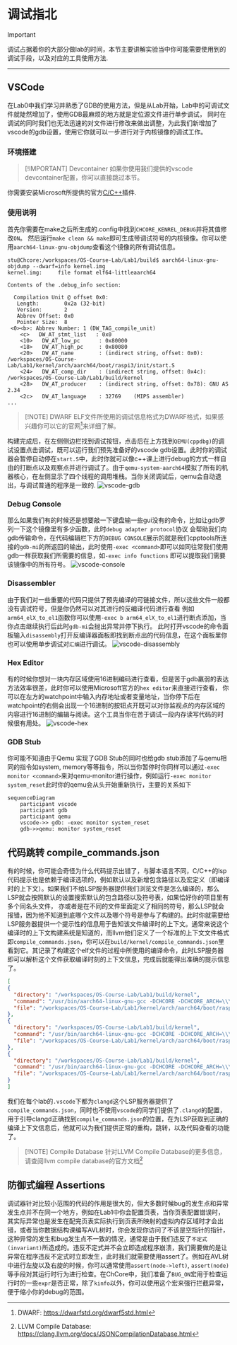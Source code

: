 # 调试指北

> [!IMPORTANT]
> 调试占据着你的大部分做lab的时间，本节主要讲解实验当中你可能需要使用到的调试手段，以及对应的工具使用方法.

---

<!-- toc -->

## VSCode

在Lab0中我们学习并熟悉了GDB的使用方法，但是从Lab开始，Lab中的可调试文件就陡然增加了，使用GDB最麻烦的地方就是定位源文件进行单步调试，
同时在调试的同时我们也无法迅速的对文件进行修改来做出调整，为此我们新增加了vscode的gdb设置，使用它你就可以一步进行对于内核镜像的调试工作。

### 环境搭建

> [!IMPORTANT] Devcontainer
> 如果你使用我们提供的vscode devcontainer配置，你可以直接跳过本节。

你需要安装Microsoft所提供的官方[C/C++](https://marketplace.visualstudio.com/items?itemName=ms-vscode.cpptools-extension-pack)插件.

### 使用说明

首先你需要在make之后所生成的.config中找到`CHCORE_KENREL_DEBUG`并将其值修改`ON`。
然后运行`make clean && make`即可生成带调试符号的内核镜像。你可以使用`aarch64-linux-gnu-objdump`查看这个镜像的所有调试信息。

``` console
stu@Chcore:/workspaces/OS-Course-Lab/Lab1/build$ aarch64-linux-gnu-objdump --dwarf=info kernel.img
kernel.img:     file format elf64-littleaarch64

Contents of the .debug_info section:

  Compilation Unit @ offset 0x0:
   Length:        0x2a (32-bit)
   Version:       2
   Abbrev Offset: 0x0
   Pointer Size:  8
 <0><b>: Abbrev Number: 1 (DW_TAG_compile_unit)
    <c>   DW_AT_stmt_list   : 0x0
    <10>   DW_AT_low_pc      : 0x80000
    <18>   DW_AT_high_pc     : 0x80080
    <20>   DW_AT_name        : (indirect string, offset: 0x0): /workspaces/OS-Course-Lab/Lab1/kernel/arch/aarch64/boot/raspi3/init/start.S
    <24>   DW_AT_comp_dir    : (indirect string, offset: 0x4c): /workspaces/OS-Course-Lab/Lab1/build/kernel
    <28>   DW_AT_producer    : (indirect string, offset: 0x78): GNU AS 2.34
    <2c>   DW_AT_language    : 32769    (MIPS assembler)
...
```

> [!NOTE] DWARF
> ELF文件所使用的调试信息格式为DWARF格式，如果感兴趣你可以它的官网[^DWARF]来详细了解。

构建完成后，在左侧侧边栏找到调试按钮，点击后在上方找到`QEMU(cppdbg)`的调试设置点击调试，既可以运行我们预先准备好的vscode gdb设置。此时你的调试器会暂停自动停在`start.S`中，此时你就可以像c++课上进行debug的方式一样自由的打断点以及观察点并进行调试了。由于`qemu-system-aarch64`模拟了所有的机器核心，在左侧显示了四个线程的调用堆栈。当你关闭调试后，qemu会自动退出，与调试普通的程序是一致的.
![vscode-gdb](./assets/vscode-gdb.png)

### Debug Console

那么如果我们有的时候还是想要敲一下键盘输一些gui没有的命令，比如让gdb罗列一下这个镜像里有多少函数，此时`debug adapter protocol`协议
会帮助我们向gdb传输命令，在代码编辑栏下方的`DEBUG CONSOLE`展示的就是我们cpptools所连接的`gdb-mi`的所返回的输出，此时使用`-exec <command>`即可以如同往常我们使用gdb一样获取我们所需要的信息，如`-exec info functions` 即可以提取我们需要该镜像中的所有符号。
![vscode-console](./assets/vscode-console.png)

### Disassembler

由于我们对一些重要的代码只提供了预先编译的可链接文件，所以这些文件一般都没有调试符号，但是你仍然可以对其进行的反编译代码进行查看
例如`arm64_elX_to_el1`函数你可以使用`-exec b arm64_elX_to_el1`进行断点添加，当你点击继续执行后此时`gdb-mi`会抛出异常并停下执行。
此时打开vscode的命令面板输入`disassembly`打开反编译器面板即找到断点出的代码信息，在这个面板里你也可以使用单步调试对`汇编`进行调试。
![vscode-disassembly](./assets/vscode-disassembly.png)

### Hex Editor

有的时候你想对一块内存区域使用16进制编码进行查看，但是苦于gdb羸弱的表达方法效率很差，此时你可以使用Microsoft官方的`hex editor`来直接进行查看，
你可以在左方的watchpoint中输入内存地址或者变量地址，当你停下后在watchpoint的右侧会出现一个16进制的按钮点开既可以对你监视点的内存区域的
内容进行16进制的编辑与阅读。这个工具当你在苦于调试一段内存读写代码的时候很有用处。
![vscode-hex](./assets/vscode-hex.png)

### GDB Stub

你可能不知道由于Qemu 实现了GDB Stub的同时也给gdb stub添加了与qemu相同的指令如system, memory等等指令，所以当你暂停时你同样可以通过`-exec monitor <command>`来对qemu-monitor进行操作，例如运行`-exec monitor system_reset`此时你的qemu会从头开始重新执行，主要的关系如下

```mermaid
sequenceDiagram
    participant vscode
    participant gdb
    participant qemu
    vscode->> gdb: -exec monitor system_reset
    gdb->>qemu: monitor system_reset

```

## 代码跳转 compile_commands.json

有的时候，你可能会奇怪为什么代码提示出错了，与脚本语言不同，C/C++的lsp代码提示也是依赖于编译选项的，例如默认以及新增包含路径以及宏定义（即编译时的上下文）。如果我们不给LSP服务器提供我们浏览文件是怎么编译的，那么LSP就会按照默认的设置搜索默认的包含路径以及符号表，如果恰好你的项目里有多个同名头文件，
亦或者是在不同的文件里面定义了相同的符号，那么LSP就会报错，因为他不知道到底哪个文件以及哪个符号是参与了构建的。此时你就需要给LSP服务器提供一个提示性的信息用于告知该文件编译时的上下文。通常来说这个编译时的上下文构建系统是知道的，而llvm他们定义了一个标准的上下文文件格式即`compile_commands.json`，你可以在`build/kernel/compile_commands.json`里看到它。其记录了构建这个elf文件的过程中所使用的编译命令，此时LSP服务器即可以解析这个文件获取编译时刻的上下文信息，完成后就能得出准确的提示信息了。

```json
[
{
  "directory": "/workspaces/OS-Course-Lab/Lab1/build/kernel",
  "command": "/usr/bin/aarch64-linux-gnu-gcc -DCHCORE -DCHCORE_ARCH=\\\"aarch64\\\" -DCHCORE_ARCH_AARCH64 -DCHCORE_ASLR -DCHCORE_CROSS_COMPILE=\\\"aarch64-linux-gnu-\\\" -DCHCORE_KERNEL_DEBUG -DCHCORE_KERNEL_ENABLE_QEMU_VIRTIO_NET -DCHCORE_PLAT=\\\"raspi3\\\" -DCHCORE_PLAT_RASPI3 -DCHCORE_SUBPLAT=\\\"\\\" -DLOG_LEVEL=2 -I/workspaces/OS-Course-Lab/Lab1/kernel/include -I/workspaces/OS-Course-Lab/Lab1/kernel/user-include -I/workspaces/OS-Course-Lab/Lab1/kernel/include/arch/aarch64 -I/workspaces/OS-Course-Lab/Lab1/kernel/include/arch/aarch64/plat/raspi3 -I/workspaces/OS-Course-Lab/Lab1/kernel/arch/aarch64/boot/raspi3/include  -g   -Og -g -Wall -Werror -Wno-unused-variable -Wno-unused-function -nostdinc -ffreestanding -march=armv8-a+nofp -fno-pic -fno-pie -mcmodel=large -o CMakeFiles/kernel.img.dir/arch/aarch64/boot/raspi3/init/mmu.c.obj   -c /workspaces/OS-Course-Lab/Lab1/kernel/arch/aarch64/boot/raspi3/init/mmu.c",
  "file": "/workspaces/OS-Course-Lab/Lab1/kernel/arch/aarch64/boot/raspi3/init/mmu.c"
},
{
  "directory": "/workspaces/OS-Course-Lab/Lab1/build/kernel",
  "command": "/usr/bin/aarch64-linux-gnu-gcc -DCHCORE -DCHCORE_ARCH=\\\"aarch64\\\" -DCHCORE_ARCH_AARCH64 -DCHCORE_ASLR -DCHCORE_CROSS_COMPILE=\\\"aarch64-linux-gnu-\\\" -DCHCORE_KERNEL_DEBUG -DCHCORE_KERNEL_ENABLE_QEMU_VIRTIO_NET -DCHCORE_PLAT=\\\"raspi3\\\" -DCHCORE_PLAT_RASPI3 -DCHCORE_SUBPLAT=\\\"\\\" -DLOG_LEVEL=2 -I/workspaces/OS-Course-Lab/Lab1/kernel/include -I/workspaces/OS-Course-Lab/Lab1/kernel/user-include -I/workspaces/OS-Course-Lab/Lab1/kernel/include/arch/aarch64 -I/workspaces/OS-Course-Lab/Lab1/kernel/include/arch/aarch64/plat/raspi3 -I/workspaces/OS-Course-Lab/Lab1/kernel/arch/aarch64/boot/raspi3/include  -g   -Og -g -Wall -Werror -Wno-unused-variable -Wno-unused-function -nostdinc -ffreestanding -march=armv8-a+nofp -fno-pic -fno-pie -mcmodel=large -o CMakeFiles/kernel.img.dir/arch/aarch64/boot/raspi3/init/init_c.c.obj   -c /workspaces/OS-Course-Lab/Lab1/kernel/arch/aarch64/boot/raspi3/init/init_c.c",
  "file": "/workspaces/OS-Course-Lab/Lab1/kernel/arch/aarch64/boot/raspi3/init/init_c.c"
},
{
  "directory": "/workspaces/OS-Course-Lab/Lab1/build/kernel",
  "command": "/usr/bin/aarch64-linux-gnu-gcc -DCHCORE -DCHCORE_ARCH=\\\"aarch64\\\" -DCHCORE_ARCH_AARCH64 -DCHCORE_ASLR -DCHCORE_CROSS_COMPILE=\\\"aarch64-linux-gnu-\\\" -DCHCORE_KERNEL_DEBUG -DCHCORE_KERNEL_ENABLE_QEMU_VIRTIO_NET -DCHCORE_PLAT=\\\"raspi3\\\" -DCHCORE_PLAT_RASPI3 -DCHCORE_SUBPLAT=\\\"\\\" -DLOG_LEVEL=2 -I/workspaces/OS-Course-Lab/Lab1/kernel/include -I/workspaces/OS-Course-Lab/Lab1/kernel/user-include -I/workspaces/OS-Course-Lab/Lab1/kernel/include/arch/aarch64 -I/workspaces/OS-Course-Lab/Lab1/kernel/include/arch/aarch64/plat/raspi3 -I/workspaces/OS-Course-Lab/Lab1/kernel/arch/aarch64/boot/raspi3/include  -g   -Og -g -Wall -Werror -Wno-unused-variable -Wno-unused-function -nostdinc -ffreestanding -march=armv8-a+nofp -fno-pic -fno-pie -mcmodel=large -o CMakeFiles/kernel.img.dir/arch/aarch64/boot/raspi3/peripherals/uart.c.obj   -c /workspaces/OS-Course-Lab/Lab1/kernel/arch/aarch64/boot/raspi3/peripherals/uart.c",
  "file": "/workspaces/OS-Course-Lab/Lab1/kernel/arch/aarch64/boot/raspi3/peripherals/uart.c"
}
]

```

我们在每个lab的`.vscode`下都为`clangd`这个LSP服务器提供了`compile_commands.json`，同时也不使用`vscode`的同学们提供了`.clangd`的配置，用于引导clangd正确找到`compile_commands.json`的位置，在为LSP获取到正确的编译上下文信息后，他就可以为我们提供正常的重构，跳转，以及代码查看的功能了。

> [!NOTE] Compile Database
> 针对LLVM Compile Database的更多信息，请查阅llvm compile database的官方文档[^compile_database]

## 防御式编程 Assertions

调试器针对比较小范围的代码的作用是很大的，但大多数时候bug的发生点和异常发生点并不在同一个地方，例如在Lab1中你会配置页表，当你页表配置错误时，其实际异常也是发生在配完页表实际执行到页表所映射的虚拟内存区域时才会出错，或者当你数据结构课编写AVL树时，你会发现你访问了不该是空指针的指针，这种异常的发生和bug发生点不一致的情况，通常是由于我们违反了`不定式(invariant)`所造成的。违反不定式并不会立即造成程序崩溃，我们需要做的是让异常在程序违反不定式时立即发生，此时我们就需要使用assert了。例如在AVL树中进行左旋以及右旋的时候，你可以通常使用`assert(node->left)`, `assert(node)`等手段对其运行时行为进行检查。在ChCore中，我们准备了`BUG_ON`宏用于检查运行时的一些`expr`是否正常，除了`kinfo`以外，你可以使用这个宏来强行拦截异常，便于缩小你的debug的范围。

[^DWARF]: DWARF: <https://dwarfstd.org/dwarf5std.html>
[^compile_database]: LLVM Compile Database: <https://clang.llvm.org/docs/JSONCompilationDatabase.html>
